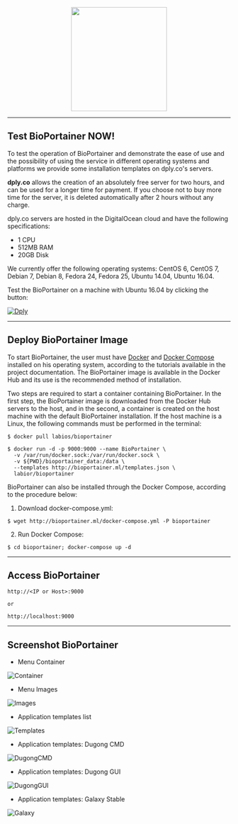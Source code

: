 <p align="center"><img width="216" height="235" src="https://raw.githubusercontent.com/LaBiOS/BioPortainer/master/images/biportainer.png"></p>

---

## Test BioPortainer NOW!

To test the operation of BioPortainer and demonstrate the ease of use and the possibility of using the service in different operating systems and platforms we provide some installation templates on dply.co's servers.

**dply.co** allows the creation of an absolutely free server for two hours, and can be used for a longer time for payment. If you choose not to buy more time for the server, it is deleted automatically after 2 hours without any charge.

dply.co servers are hosted in the DigitalOcean cloud and have the following specifications:

- 1 CPU
- 512MB RAM
- 20GB Disk

We currently offer the following operating systems: CentOS 6, CentOS 7, Debian 7, Debian 8, Fedora 24, Fedora 25, Ubuntu 14.04, Ubuntu 16.04.

Test the BioPortainer on a machine with Ubuntu 16.04 by clicking the button:

[![Dply](https://dply.co/b.svg)](https://dply.co/b/Qd4cNfaQ)

---

## Deploy BioPortainer Image

To start BioPortainer, the user must have [Docker](https://docs.docker.com/engine/installation/) and [Docker Compose](https://docs.docker.com/compose/) installed on his operating system, according to the tutorials available in the project documentation. The BioPortainer image is available in the Docker Hub and its use is the recommended method of installation.

Two steps are required to start a container containing BioPortainer. In the first step, the BioPortainer image is downloaded from the Docker Hub servers to the host, and in the second, a container is created on the host machine with the default BioPortainer installation. If the host machine is a Linux, the following commands must be performed in the terminal:

```
$ docker pull labios/bioportainer
```

```
$ docker run -d -p 9000:9000 --name BioPortainer \
  -v /var/run/docker.sock:/var/run/docker.sock \
  -v ${PWD}/bioportainer_data:/data \
  --templates http://bioportainer.ml/templates.json \
  labior/bioportainer
```

BioPortainer can also be installed through the Docker Compose, according to the procedure below:

1. Download docker-compose.yml:

```
$ wget http://bioportainer.ml/docker-compose.yml -P bioportainer
```

2. Run Docker Compose:

```
$ cd bioportainer; docker-compose up -d
```

---

## Access BioPortainer


```
http://<IP or Host>:9000

or

http://localhost:9000
```

---

## Screenshot BioPortainer

- Menu Container

![Container](https://raw.githubusercontent.com/LaBiOS/BioPortainer/master/images/Screenshot%20from%202017-11-01%2006-31-53.png)

- Menu Images

![Images](https://raw.githubusercontent.com/LaBiOS/BioPortainer/master/images/Screenshot%20from%202017-11-01%2006-32-21.png)

- Application templates list

![Templates](https://raw.githubusercontent.com/LaBiOS/BioPortainer/master/images/Screenshot%20from%202017-11-01%2006-30-14.png)

- Application templates: Dugong CMD

![DugongCMD](https://raw.githubusercontent.com/LaBiOS/BioPortainer/master/images/Screenshot%20from%202017-11-01%2006-30-28.png)

- Application templates: Dugong GUI

![DugongGUI](https://raw.githubusercontent.com/LaBiOS/BioPortainer/master/images/Screenshot%20from%202017-11-01%2006-30-47.png)

- Application templates: Galaxy Stable

![Galaxy](https://raw.githubusercontent.com/LaBiOS/BioPortainer/master/images/Screenshot%20from%202017-11-01%2006-31-17.png)
